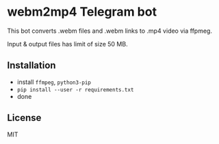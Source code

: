 # webm2mp4 Telegram bot

This bot converts .webm files and .webm links to .mp4 video via ffpmeg.

Input & output files has limit of size 50 MB.

## Installation

- install `ffmpeg`, `python3-pip`
- `pip install --user -r requirements.txt`
- done

## License

MIT
